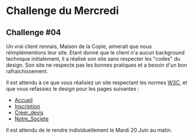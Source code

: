 # Challenge du Mercredi

## Challenge #04

Un vrai client rennais, Maison de la Copie, aimerait que nous réimplémentions leur site. Etant donné que le client n'a aucun background technique initialement, il a réalisé son site sans respecter les "codes" du design. Son site ne respecte pas les bonnes pratiques et a besoin d'un bon rafraichissement.

Il est attendu à ce que vous réalisiez un site respectant les normes [W3C](https://validator.w3.org/), et que vous refassiez le design pour les pages suivantes : 

* [Accueil](http://maison-copie.fr/)
* [Inscription](http://maison-copie.fr/mcfr7_TWINVCP9/about_login/login_form1DECADE.php)
* [Creer_devis](http://maison-copie.fr/mcfr7_TWINVCP9/INDEX_MASTER_MCFR6.php)
* [Notre_Societe](http://maison-copie.fr/mcfr7_TWINVCP9/about_MCFR/INDEX_WHOIS_MCFR.php)

Il est attendu de le rendre individuellement le Mardi 20 Juin au matin. 


